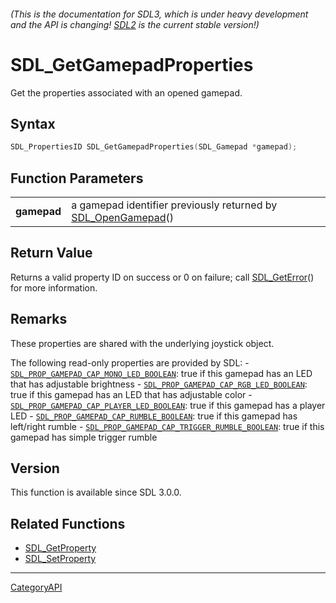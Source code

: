 ###### (This is the documentation for SDL3, which is under heavy development and the API is changing! [SDL2](https://wiki.libsdl.org/SDL2/) is the current stable version!)
# SDL_GetGamepadProperties

Get the properties associated with an opened gamepad.

## Syntax

```c
SDL_PropertiesID SDL_GetGamepadProperties(SDL_Gamepad *gamepad);

```

## Function Parameters

|                 |                                                                                  |
| --------------- | -------------------------------------------------------------------------------- |
| **gamepad**     | a gamepad identifier previously returned by [SDL_OpenGamepad](SDL_OpenGamepad)() |

## Return Value

Returns a valid property ID on success or 0 on failure; call
[SDL_GetError](SDL_GetError)() for more information.

## Remarks

These properties are shared with the underlying joystick object.

The following read-only properties are provided by SDL: -
[`SDL_PROP_GAMEPAD_CAP_MONO_LED_BOOLEAN`](SDL_PROP_GAMEPAD_CAP_MONO_LED_BOOLEAN):
true if this gamepad has an LED that has adjustable brightness -
[`SDL_PROP_GAMEPAD_CAP_RGB_LED_BOOLEAN`](SDL_PROP_GAMEPAD_CAP_RGB_LED_BOOLEAN):
true if this gamepad has an LED that has adjustable color -
[`SDL_PROP_GAMEPAD_CAP_PLAYER_LED_BOOLEAN`](SDL_PROP_GAMEPAD_CAP_PLAYER_LED_BOOLEAN):
true if this gamepad has a player LED -
[`SDL_PROP_GAMEPAD_CAP_RUMBLE_BOOLEAN`](SDL_PROP_GAMEPAD_CAP_RUMBLE_BOOLEAN):
true if this gamepad has left/right rumble -
[`SDL_PROP_GAMEPAD_CAP_TRIGGER_RUMBLE_BOOLEAN`](SDL_PROP_GAMEPAD_CAP_TRIGGER_RUMBLE_BOOLEAN):
true if this gamepad has simple trigger rumble

## Version

This function is available since SDL 3.0.0.

## Related Functions

* [SDL_GetProperty](SDL_GetProperty)
* [SDL_SetProperty](SDL_SetProperty)

----
[CategoryAPI](CategoryAPI)

